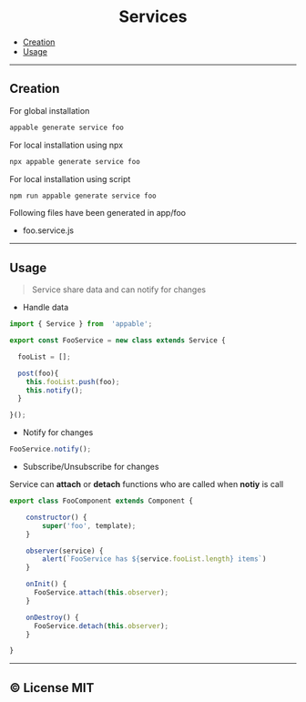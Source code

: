 <h1 align="center">Services</h1>

  * [Creation](#creation)
  * [Usage](#usage)

___

## Creation

For global installation

```bash
appable generate service foo
```

For local installation using npx

```bash
npx appable generate service foo
```

For local installation using script

```bash
npm run appable generate service foo
```

Following files have been generated in app/foo

  * foo.service.js

___

## Usage

> Service share data and can notify for changes

  * Handle data

```js
import { Service } from  'appable';

export const FooService = new class extends Service {

  fooList = [];

  post(foo){
    this.fooList.push(foo);
    this.notify();
  }

}();
```

  * Notify for changes

```js
FooService.notify();
```

  * Subscribe/Unsubscribe for changes

Service can **attach** or **detach** functions who are called when **notiy** is call

```js
export class FooComponent extends Component {

    constructor() {
        super('foo', template);
    }

    observer(service) {
        alert(`FooService has ${service.fooList.length} items`)
    }

    onInit() { 
      FooService.attach(this.observer);
    }

    onDestroy() { 
      FooService.detach(this.observer);
    }

}
```

___

## ©️ License MIT